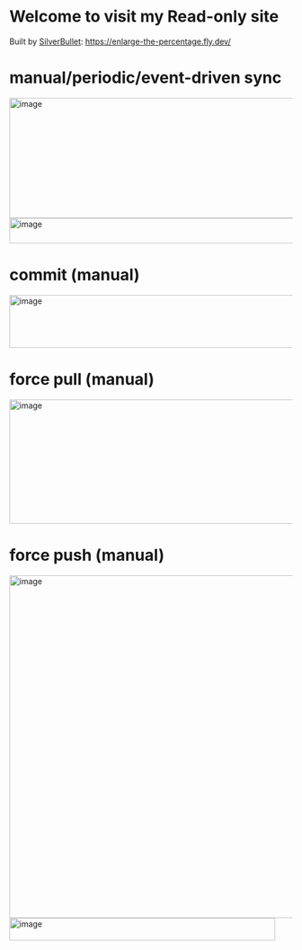 # Welcome to visit my Read-only site

Built by [SilverBullet](https://silverbullet.md/): https://enlarge-the-percentage.fly.dev/

# manual/periodic/event-driven sync

<img width="547" height="214" alt="image" src="https://github.com/user-attachments/assets/f0a63c4e-6453-4d2a-9504-98d37c37280e" />
<img width="526" height="45" alt="image" src="https://github.com/user-attachments/assets/a4405f16-7ddf-49d5-89be-9e40c2630dd0" />

# commit (manual)

<img width="528" height="94" alt="image" src="https://github.com/user-attachments/assets/39b3711c-993a-4d22-9a30-afb2cbe1a635" />

# force pull (manual)

<img width="721" height="221" alt="image" src="https://github.com/user-attachments/assets/0bad6530-1e9d-4744-b04b-70f672278d7f" />

# force push (manual)

<img width="895" height="610" alt="image" src="https://github.com/user-attachments/assets/d05b16f4-75b3-40aa-a79b-c1b2378ee553" />
<img width="473" height="40" alt="image" src="https://github.com/user-attachments/assets/b74cb738-c6c1-4c8c-bd1e-1a2d8ef1b6cd" />

